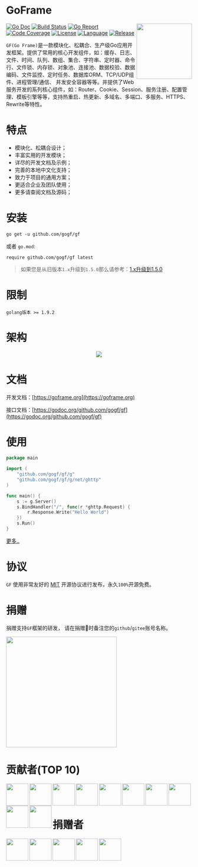# GoFrame
<img align="right" height="150px" src="https://goframe.org/cover.png">

[![Go Doc](https://godoc.org/github.com/gogf/gf?status.svg)](https://godoc.org/github.com/gogf/gf) 
[![Build Status](https://travis-ci.org/gogf/gf.svg?branch=master)](https://travis-ci.org/gogf/gf) 
[![Go Report](https://goreportcard.com/badge/github.com/gogf/gf)](https://goreportcard.com/report/github.com/gogf/gf) 
[![Code Coverage](https://codecov.io/gh/gogf/gf/branch/master/graph/badge.svg)](https://codecov.io/gh/gogf/gf/branch/master)
[![License](https://img.shields.io/github/license/gogf/gf.svg?style=flat)](https://github.com/gogf/gf)
[![Language](https://img.shields.io/badge/language-go-blue.svg)](https://github.com/gogf/gf)
[![Release](https://img.shields.io/github/release/gogf/gf.svg?style=flat)](https://github.com/gogf/gf/releases)

`GF(Go Frame)`是一款模块化、松耦合、生产级Go应用开发框架。提供了常用的核心开发组件，如：缓存、日志、文件、时间、队列、数组、集合、字符串、定时器、命令行、文件锁、内存锁、对象池、连接池、数据校验、数据编码、文件监控、定时任务、数据库ORM、TCP/UDP组件、进程管理/通信、
并发安全容器等等。并提供了Web服务开发的系列核心组件，如：Router、Cookie、Session、服务注册、配置管理、模板引擎等等，支持热重启、热更新、多域名、多端口、多服务、HTTPS、Rewrite等特性。


# 特点
* 模块化、松耦合设计；
* 丰富实用的开发模块；
* 详尽的开发文档及示例；
* 完善的本地中文化支持；
* 致力于项目的通用方案；
* 更适合企业及团队使用；
* 更多请查阅文档及源码；

# 安装
```html
go get -u github.com/gogf/gf
```
或者
`go.mod`:
```
require github.com/gogf/gf latest
```
> 如果您是从旧版本`1.x`升级到`1.5.0`那么请参考：[1.x升级到1.5.0](https://goframe.org/upgradeto150)

# 限制
```shell
golang版本 >= 1.9.2
```

# 架构
<div align=center>
<img src="https://goframe.org/images/arch.png"/>
</div>



# 文档

开发文档：[https://goframe.org](https://goframe.org)

接口文档：[https://godoc.org/github.com/gogf/gf](https://godoc.org/github.com/gogf/gf)

# 使用
```go
package main

import (
    "github.com/gogf/gf/g"
    "github.com/gogf/gf/g/net/ghttp"
)

func main() {
    s := g.Server()
    s.BindHandler("/", func(r *ghttp.Request) {
        r.Response.Write("Hello World")
    })
    s.Run()
}
```

[更多..](https://goframe.org/start/index)


# 协议

`GF` 使用非常友好的 [MIT](LICENSE) 开源协议进行发布，永久`100%`开源免费。

# 捐赠

捐赠支持`GF`框架的研发，
请在捐赠时备注您的`github`/`gitee`账号名称。

<a href="https://goframe.org/images/donate.png" target="_blank">
<img src="https://goframe.org/images/donate.png" width="300"/>
</a>

# 贡献者(TOP 10)

<a href="https://gitee.com/johng" target="_blank" title="John"><img src="https://gitee.com/uploads/27/1309327_johng.png" width="60" align="left"></a>
<a href="https://gitee.com/wenzi1" target="_blank" title="蚊子"><img src="https://images.gitee.com/uploads/22/1923122_wenzi1.png" width="60" align="left"></a>
<a href="https://gitee.com/zseeker" target="_blank" title="zseeker"><img src="https://goframe.org/images/contributors/zseeker.png" width="60" align="left"></a>
<a href="https://gitee.com/ymrjqyy" target="_blank" title="一墨染尽青衣颜"><img src="https://images.gitee.com/uploads/27/876827_ymrjqyy.png" width="60" align="left"></a>
<a href="https://github.com/chenyang351" target="_blank" title="chenyang351"><img src="https://avatars1.githubusercontent.com/u/30063958?s=60&v=4" width="60" align="left"></a>
<a href="https://gitee.com/wxkj" target="_blank" title="wxkj"><img src="https://gitee.com/uploads/56/91356_wxkj.png" width="60" align="left"></a>
<a href="https://github.com/wxkj001" target="_blank" title="3wxkj001
"><img src="https://avatars0.githubusercontent.com/u/7794279?s=60&v=4" width="60" align="left"></a>
<a href="https://gitee.com/zhangjinfu" target="_blank" title="张金富"><img src="https://images.gitee.com/uploads/63/356163_zhangjinfu.png" width="60" align="left"></a>
<a href="https://gitee.com/garfieldkwong" target="_blank" title="GarfieldKwong"><img src="https://goframe.org/images/contributors/garfieldkwong.png" width="60" align="left"></a>
<a href="https://gitee.com/qq1054000800" target="_blank" title="hello"><img src="https://gitee.com/uploads/9/2209_qq1054000800.jpg" width="60" align="left"></a>

<br /><br /><br />

# 捐赠者

<a href="https://gitee.com/tiangenglan" target="_blank" title="zhuhuan12"><img src="https://images.gitee.com/uploads/99/1167099_tiangenglan.png" width="60" align="left"></a>

<a href="https://gitee.com/zhuhuan12" target="_blank" title="zhuhuan12"><img src="https://gitee.com/uploads/39/751839_zhuhuan12.png" width="60" align="left"></a>

<a href="https://gitee.com/zfan_codes" target="_blank" title="范钟"><img src="https://images.gitee.com/uploads/32/2044832_zfan_codes.png" width="60" align="left"></a>

<a href="https://gitee.com/hailaz" target="_blank" title="HaiLaz"><img src="https://gitee.com/uploads/87/1273187_hailaz.png" width="60" align="left"></a>

<a href="https://gitee.com/mg91" target="_blank" title="mg91"><img src="https://images.gitee.com/uploads/30/1410930_mg91.png" width="60" align="left"></a>
